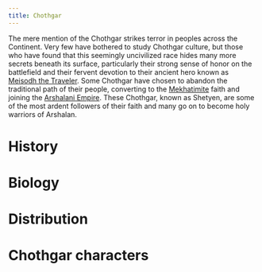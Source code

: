 ```yaml
---
title: Chothgar
---
```


The mere mention of the Chothgar strikes terror in peoples across the Continent. Very few have bothered to study Chothgar culture, but those who have found that this seemingly uncivilized race hides many more secrets beneath its surface, particularly their strong sense of honor on the battlefield and their fervent devotion to their ancient hero known as [Meisodh the Traveler](https://raldamain.com/en/characters/age%20of%20triumph/meisodh.html). Some Chothgar have chosen to abandon the traditional path of their people, converting to the [Mekhatimite](https://raldamain.com/en/ideas/religious%20groups/mekhatimism.html) faith and joining the [Arshalani Empire](https://raldamain.com/en/ideas/nations/arshalan.html). These Chothgar, known as Shetyen, are some of the most ardent followers of their faith and many go on to become holy warriors of Arshalan. 

# History

# Biology

# Distribution

# Chothgar characters
